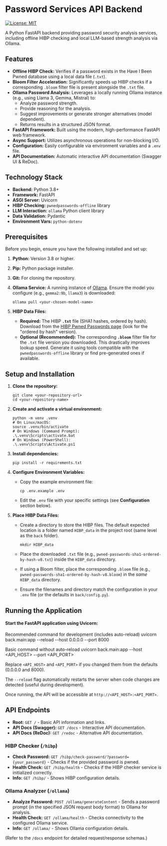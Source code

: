 # Password Services API Backend

[![License: MIT](https://img.shields.io/badge/License-MIT-yellow.svg)](https://opensource.org/licenses/MIT)

<!-- Add more badges as needed: build status, coverage, etc. -->

A Python FastAPI backend providing password security analysis services, including offline HIBP checking and local LLM-based strength analysis via Ollama.

## Features

*   **Offline HIBP Check:** Verifies if a password exists in the Have I Been Pwned database using a local data file (`.txt`).
*   **Bloom Filter Acceleration:** Significantly speeds up HIBP checks if a corresponding `.bloom` filter file is present alongside the `.txt` file.
*   **Ollama Password Analysis:** Leverages a locally running Ollama instance (e.g., using Llama 3, Gemma, Mistral) to:
    *   Analyze password strength.
    *   Provide reasoning for the analysis.
    *   Suggest improvements or generate stronger alternatives (model dependent).
    *   Returns results in a structured JSON format.
*   **FastAPI Framework:** Built using the modern, high-performance FastAPI web framework.
*   **Async Support:** Utilizes asynchronous operations for non-blocking I/O.
*   **Configuration:** Easily configurable via environment variables and a `.env` file.
*   **API Documentation:** Automatic interactive API documentation (Swagger UI & ReDoc).

## Technology Stack

*   **Backend:** Python 3.8+
*   **Framework:** FastAPI
*   **ASGI Server:** Uvicorn
*   **HIBP Checking:** `pwnedpasswords-offline` library
*   **LLM Interaction:** `ollama` Python client library
*   **Data Validation:** Pydantic
*   **Environment Vars:** `python-dotenv`

## Prerequisites

Before you begin, ensure you have the following installed and set up:

1.  **Python:** Version 3.8 or higher.
2.  **Pip:** Python package installer.
3.  **Git:** For cloning the repository.
4.  **Ollama Service:** A running instance of [Ollama](https://ollama.com/). Ensure the model you configure (e.g., `gemma2:9b`, `llama3`) is downloaded:

    ```
    ollama pull <your-chosen-model-name>
    ```
5.  **HIBP Data Files:**
    *   **Required:** The HIBP **`.txt`** file (SHA1 hashes, ordered by hash). Download from the [HIBP Pwned Passwords page](https://haveibeenpwned.com/Passwords) (look for the "ordered by hash" version).
    *   **Optional (Recommended):** The corresponding **`.bloom`** filter file for the `.txt` file version you downloaded. This drastically improves lookup speed. Generate it using tools compatible with the `pwnedpasswords-offline` library or find pre-generated ones if available.

## Setup and Installation

1.  **Clone the repository:**

    ```
    git clone <your-repository-url>
    cd <your-repository-name>
    ```

2.  **Create and activate a virtual environment:**

    ```
    python -m venv .venv
    # On Linux/macOS:
    source .venv/bin/activate
    # On Windows (Command Prompt):
    .\.venv\Scripts\activate.bat
    # On Windows (PowerShell):
    .\.venv\Scripts\Activate.ps1
    ```

3.  **Install dependencies:**

    ```
    pip install -r requirements.txt
    ```

4.  **Configure Environment Variables:**

    *   Copy the example environment file:

        ```
        cp .env.example .env
        ```
    *   Edit the `.env` file with your specific settings (see **Configuration** section below).

5.  **Place HIBP Data Files:**

    *   Create a directory to store the HIBP files. The default expected location is a folder named `HIBP_data` in the project root (same level as the `back` folder).

        ```
        mkdir HIBP_data
        ```
    *   Place the downloaded `.txt` file (e.g., `pwned-passwords-sha1-ordered-by-hash-v8.txt`) inside the `HIBP_data` directory.
    *   If using a Bloom filter, place the corresponding `.bloom` file (e.g., `pwned-passwords-sha1-ordered-by-hash-v8.bloom`) in the *same* `HIBP_data` directory.
    *   Ensure the filenames and directory match the configuration in your `.env` file (or the defaults in `back/config.py`).

## Running the Application

#### Start the FastAPI application using Uvicorn:

Recommended command for development (includes auto-reload)
uvicorn back.main:app --reload --host 0.0.0.0 --port 8000

Basic command without auto-reload
uvicorn back.main:app --host <API_HOST> --port <API_PORT>


Replace `<API_HOST>` and `<API_PORT>` if you changed them from the defaults (0.0.0.0 and 8000).

The `--reload` flag automatically restarts the server when code changes are detected (useful during development).

Once running, the API will be accessible at `http://<API_HOST>:<API_PORT>`.

## API Endpoints

*   **Root:** `GET /` - Basic API information and links.
*   **API Docs (Swagger):** `GET /docs` - Interactive API documentation.
*   **API Docs (ReDoc):** `GET /redoc` - Alternative API documentation.

### HIBP Checker (`/hibp`)

*   **Check Password:** `GET /hibp/check-password/?password={your_password}` - Checks if the provided password is pwned.
*   **Health Check:** `GET /hibp/health` - Checks if the HIBP checker service is initialized correctly.
*   **Info:** `GET /hibp/` - Shows HIBP configuration details.

### Ollama Analyzer (`/ollama`)

*   **Analyze Password:** `POST /ollama/generateContent` - Sends a password prompt (in the specified JSON request body format) to Ollama for analysis.
*   **Health Check:** `GET /ollama/health` - Checks connectivity to the configured Ollama service.
*   **Info:** `GET /ollama/` - Shows Ollama configuration details.

(Refer to the `/docs` endpoint for detailed request/response schemas.)
